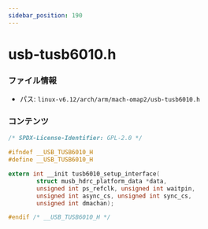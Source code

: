 ```yaml
---
sidebar_position: 190
---
```

# usb-tusb6010.h

### ファイル情報

- パス: `linux-v6.12/arch/arm/mach-omap2/usb-tusb6010.h`

### コンテンツ

```h
/* SPDX-License-Identifier: GPL-2.0 */

#ifndef __USB_TUSB6010_H
#define __USB_TUSB6010_H

extern int __init tusb6010_setup_interface(
		struct musb_hdrc_platform_data *data,
		unsigned int ps_refclk, unsigned int waitpin,
		unsigned int async_cs, unsigned int sync_cs,
		unsigned int dmachan);

#endif /* __USB_TUSB6010_H */

```
